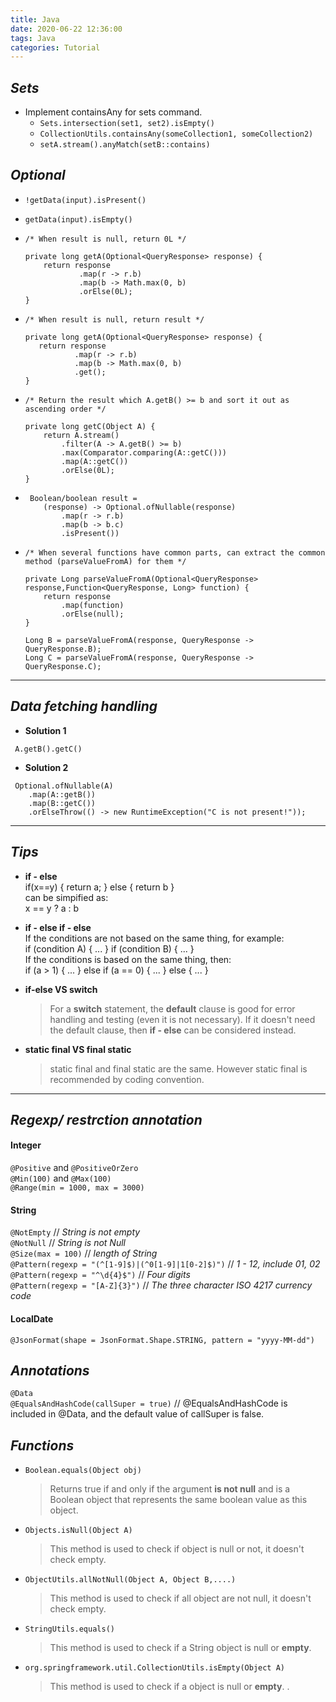 ```yaml
---
title: Java
date: 2020-06-22 12:36:00
tags: Java
categories: Tutorial
---
```


## *Sets*
* Implement containsAny for sets command.  
  - `Sets.intersection(set1, set2).isEmpty()`   
  - `CollectionUtils.containsAny(someCollection1, someCollection2)`
  - `setA.stream().anyMatch(setB::contains)`

<!-- more -->
 
 ## *Optional*
- `!getData(input).isPresent()` 
- `getData(input).isEmpty()` 

- 
    ``` 
  /* When result is null, return 0L */

  private long getA(Optional<QueryResponse> response) {
        return response
                .map(r -> r.b)
                .map(b -> Math.max(0, b)
                .orElse(0L);
  }
    ```
- 
     ```
  /* When result is null, return result */

  private long getA(Optional<QueryResponse> response) {
        return response
                .map(r -> r.b)
                .map(b -> Math.max(0, b)
                .get();
  }
    ```

- 
    ```  
    /* Return the result which A.getB() >= b and sort it out as ascending order */

    private long getC(Object A) {
        return A.stream()
            .filter(A -> A.getB() >= b)
            .max(Comparator.comparing(A::getC()))
            .map(A::getC())
            .orElse(0L);
    }
    ```

- 
    ```
     Boolean/boolean result = 
        (response) -> Optional.ofNullable(response)
            .map(r -> r.b)
            .map(b -> b.c)
            .isPresent())
    ```

- 
    ```
    /* When several functions have common parts, can extract the common method (parseValueFromA) for them */

    private Long parseValueFromA(Optional<QueryResponse> response,Function<QueryResponse, Long> function) {
        return response
            .map(function)
            .orElse(null);
    }

    Long B = parseValueFromA(response, QueryResponse -> QueryResponse.B);
    Long C = parseValueFromA(response, QueryResponse -> QueryResponse.C);
    ```


---
## *Data fetching handling*
- **Solution 1**
```  
 A.getB().getC() 
```

- **Solution 2**
``` 
 Optional.ofNullable(A) 
    .map(A::getB())
    .map(B::getC())
    .orElseThrow(() -> new RuntimeException("C is not present!"));
```

---
## *Tips*
- **if - else**   
        if(x==y) {
            return a;
        } else {
            return b 
        }  
    can be simpified as:  
        x == y ? a : b 

- **if - else if - else**   
    If the conditions are not based on the same thing, for example:   
        if (condition A) {
            ...
        }
        if (condition B) {
            ...
        }  
    If the conditions is based on the same thing, then:   
        if (a > 1) {
            ...
        } else if (a == 0) {
            ...
        } else {
            ...
        }
    
- **if-else VS switch**  
    > For a **switch** statement, the **default** clause is good for error handling and testing (even it is not necessary). If it doesn't need the default clause, then **if - else** can be considered instead.

- **static final VS final static**
    > static final and final static are the same. However static final is recommended by coding convention.
---
 ## *Regexp/ restrction annotation*

 #### Integer
`@Positive` and `@PositiveOrZero`  
 `@Min(100)` and  `@Max(100)`  
 `@Range(min = 1000, max = 3000)`

  #### String
 `@NotEmpty` // *String is not empty*  
 `@NotNull` // *String is not Null*  
 `@Size(max = 100)`  // *length of String*  
 `@Pattern(regexp = "(^[1-9]$)|(^0[1-9]|1[0-2]$)")`  // *1 - 12, include 01, 02*
 `@Pattern(regexp = "^\d{4}$")` // *Four digits*  
 `@Pattern(regexp = "[A-Z]{3}")` // *The three character ISO 4217 currency code*

 #### LocalDate
 `@JsonFormat(shape = JsonFormat.Shape.STRING, pattern = "yyyy-MM-dd")`

 ## *Annotations*

`@Data`  
`@EqualsAndHashCode(callSuper = true)` // @EqualsAndHashCode is included in @Data, and the default value of callSuper is false.

 ## *Functions*
 - `Boolean.equals(Object obj)`
   >Returns true if and only if the argument **is not null** and is a Boolean object that represents the same boolean value as this object.

- `Objects.isNull(Object A)`  
  >This method is used to check if object is null or not, it doesn't check empty.

- `ObjectUtils.allNotNull(Object A, Object B,....)`
  >This method is used to check if all object are not null, it doesn't check empty. 

- `StringUtils.equals()`
  >This method is used to check if a String object is null or **empty**. 

- `org.springframework.util.CollectionUtils.isEmpty(Object A)`    
  >This method is used to check if a object is null or **empty**. .
  &nbsp;
